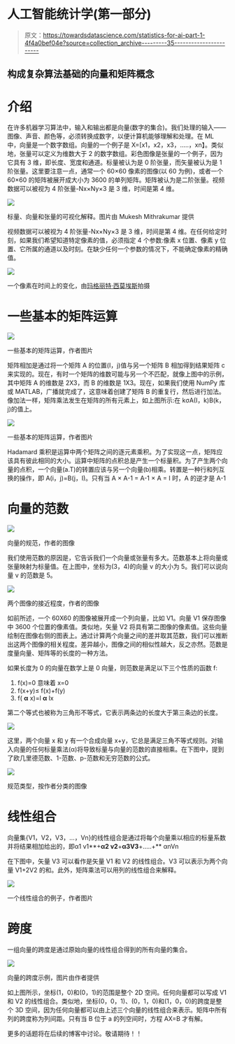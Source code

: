 # 人工智能统计学(第一部分)

> 原文：<https://towardsdatascience.com/statistics-for-ai-part-1-4f4a0bef04e?source=collection_archive---------35----------------------->

## 构成复杂算法基础的向量和矩阵概念

# 介绍

在许多机器学习算法中，输入和输出都是向量(数字的集合)。我们处理的输入——图像、声音、颜色等，必须转换成数字，以便计算机能够理解和处理。在 ML 中，向量是一个数字数组。向量的一个例子是 X=[x1，x2，x3，…..，xn】。类似地，张量可以定义为维数大于 2 的数字数组。彩色图像是张量的一个例子，因为它具有 3 维，即长度、宽度和通道。标量被认为是 0 阶张量，而矢量被认为是 1 阶张量。这里要注意一点，通常一个 60×60 像素的图像(以 60 为例)，或者一个 60×60 的矩阵被展开成大小为 3600 的单列矩阵。矩阵被认为是二阶张量。视频数据可以被视为 4 阶张量-Nx×Ny×3 是 3 维，时间是第 4 维。

![](img/117ac8201e59c2c1ccc3838135d2a977.png)

标量、向量和张量的可视化解释。图片由 Mukesh Mithrakumar 提供

视频数据可以被视为 4 阶张量-Nx×Ny×3 是 3 维，时间是第 4 维。在任何给定时刻，如果我们希望知道特定像素的值，必须指定 4 个参数:像素 x 位置、像素 y 位置、它所属的通道以及时刻。在缺少任何一个参数的情况下，不能确定像素的精确值。

![](img/ca0b864fff085a9e64a97307cac8046a.png)

一个像素在时间上的变化，由[玛格丽特·西莫埃斯](https://www.researchgate.net/profile/Margareth_Simoes)拍摄

# 一些基本的矩阵运算

![](img/15534cbbf2de3646a225e73f86d3689b.png)

一些基本的矩阵运算，作者图片

矩阵相加是通过将一个矩阵 A 的位置(I，j)值与另一个矩阵 B 相加得到结果矩阵 c 来实现的。现在，有时一个矩阵的维数可能与另一个不匹配，就像上图中的示例，其中矩阵 A 的维数是 2X3，而 B 的维数是 1X3。现在，如果我们使用 NumPy 库或 MATLAB，广播就完成了，这意味着创建了矩阵 B 的重复行，然后进行加法。像加法一样，矩阵乘法发生在矩阵的所有元素上，如上图所示:在 kσA(I，k)B(k，j)的值上。

![](img/27df5c06e4181aa30e495dfdead1dae2.png)

一些基本的矩阵运算，作者图片

Hadamard 乘积是运算中两个矩阵之间的逐元素乘积。为了实现这一点，矩阵应该具有彼此相同的大小。运算中矩阵的点积总是产生一个标量积。为了产生两个向量的点积，一个向量(a.T)的转置应该与另一个向量(b)相乘。转置是一种行和列互换的操作，即 A(i，j)=B(j，I)。只有当 A × A-1 = A-1 × A = I 时，A 的逆才是 A-1

# 向量的范数

![](img/bf89c4bd8817dd3262f3ad69656aa659.png)

向量的规范，作者的图像

我们使用范数的原因是，它告诉我们一个向量或张量有多大。范数基本上将向量或张量映射为标量值。在上图中，坐标为(3，4)的向量 v 的大小为 5。我们可以说向量 v 的范数是 5。

![](img/6ae2762698f36b4bf1f1845d7a728d8d.png)

两个图像的接近程度，作者的图像

如前所述，一个 60X60 的图像被展开成一个列向量，比如 V1。向量 V1 保存图像中 3600 个位置的像素值。类似地，矢量 V2 将具有第二图像的像素值。这些向量绘制在图像右侧的图表上。通过计算两个向量之间的差并取其范数，我们可以推断出这两个图像的相关程度。差异越小，图像之间的相似性越大，反之亦然。范数是度量向量、矩阵等的长度的一种方法。

如果长度为 0 的向量在数学上是 0 向量，则范数是满足以下三个性质的函数 f:

1.  f(x)=0 意味着 x=0
2.  f(x+y)≤ f(x)+f(y)
3.  f( **α** x)=l **α** lx

第二个等式也被称为三角形不等式，它表示两条边的长度大于第三条边的长度。

![](img/78ef906b72a69524d1e24ed02142bc65.png)

这里，两个向量 x 和 y 有一个合成向量 x+y，它总是满足三角不等式规则。对输入向量的任何标量乘法(α)将导致标量与向量的范数的直接相乘。在下图中，提到了欧几里德范数、1-范数、p-范数和无穷范数的公式。

![](img/18e326046c702f65fe57ba63c45e90bf.png)

规范类型，按作者分类的图像

# 线性组合

向量集{V1，V2，V3，…，Vn}的线性组合是通过将每个向量乘以相应的标量系数并将结果相加给出的，即α1 v1**+**α2 v2**+**α3V3**+…..+** αnVn

在下图中，矢量 V3 可以看作是矢量 V1 和 V2 的线性组合。V3 可以表示为两个向量 V1+2V2 的和。此外，矩阵乘法可以用列的线性组合来解释。

![](img/090c425b94c75f9998768665392b15af.png)

一个线性组合的例子，作者图片

# 跨度

一组向量的跨度是通过原始向量的线性组合得到的所有向量的集合。

![](img/4521419e31fc2a025f8a2fbd8f848b17.png)

向量的跨度示例，图片由作者提供

如上图所示，坐标(1，0)和(0，1)的范围是整个 2D 空间。任何向量都可以写成 V1 和 V2 的线性组合。类似地，坐标(0，0，1)、(0，1，0)和(1，0，0)的跨度是整个 3D 空间，因为任何向量都可以由上述三个向量的线性组合来表示。矩阵中所有列的跨度称为列间距。只有当 B 位于 a 的列空间时，方程 AX=B 才有解。

更多的话题将在后续的博客中讨论。敬请期待！！